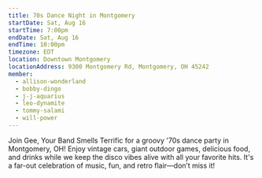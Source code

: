 ```yaml
---
title: 70s Dance Night in Montgomery
startDate: Sat, Aug 16
startTime: 7:00pm
endDate: Sat, Aug 16
endTime: 10:00pm
timezone: EDT
location: Downtown Montgomery
locationAddress: 9300 Montgomery Rd, Montgomery, OH 45242
member:
  - allison-wonderland
  - bobby-dingo
  - j-j-aquarius
  - leo-dynamite
  - tommy-salami
  - will-power
---
```


Join Gee, Your Band Smells Terrific for a groovy '70s dance party in Montgomery, OH! Enjoy vintage cars, giant outdoor games, delicious food, and drinks while we keep the disco vibes alive with all your favorite hits. It's a far-out celebration of music, fun, and retro flair—don’t miss it!
